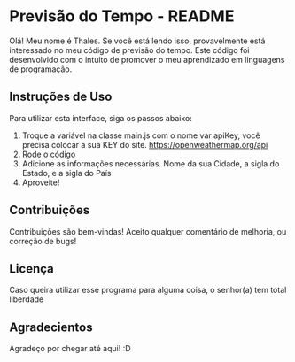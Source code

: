 # Previsão do Tempo - README

Olá! Meu nome é Thales. Se você está lendo isso, provavelmente está interessado no meu código de previsão do tempo. Este código foi desenvolvido com o intuito de promover o meu aprendizado em linguagens de programação.

## Instruções de Uso

Para utilizar esta interface, siga os passos abaixo:

1. Troque a variável na classe main.js com o nome var apiKey, você precisa colocar a sua KEY do site. https://openweathermap.org/api
2. Rode o código
3. Adicione as informações necessárias. Nome da sua Cidade, a sigla do Estado, e a sigla do País
4. Aproveite!

## Contribuições

Contribuições são bem-vindas! Aceito qualquer comentário de melhoria, ou correção de bugs!

## Licença

Caso queira utilizar esse programa para alguma coisa, o senhor(a) tem total liberdade

## Agradecientos

Agradeço por chegar até aqui! :D
